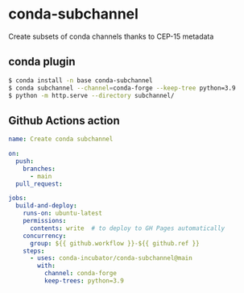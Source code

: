 # conda-subchannel

Create subsets of conda channels thanks to CEP-15 metadata

## conda plugin

```bash
$ conda install -n base conda-subchannel
$ conda subchannel --channel=conda-forge --keep-tree python=3.9
$ python -m http.serve --directory subchannel/
```

## Github Actions action

```yaml
name: Create conda subchannel

on:
  push:
    branches:
      - main
  pull_request:

jobs:
  build-and-deploy:
    runs-on: ubuntu-latest
    permissions:
      contents: write  # to deploy to GH Pages automatically
    concurrency:
      group: ${{ github.workflow }}-${{ github.ref }}
    steps:
      - uses: conda-incubator/conda-subchannel@main
        with:
          channel: conda-forge
          keep-trees: python=3.9
```
